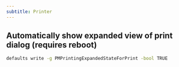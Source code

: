 ```yaml
---
subtitle: Printer
---
```



## Automatically show expanded view of print dialog (requires reboot)

```sh
defaults write -g PMPrintingExpandedStateForPrint -bool TRUE
```
